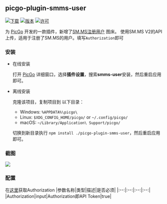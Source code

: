 ## picgo-plugin-smms-user

[![下载](https://img.shields.io/npm/dm/picgo-plugin-smms-user.svg?color=brightgreen)](https://npmcharts.com/compare/picgo-plugin-smms-user?minimal=true)
[![版本](https://img.shields.io/npm/v/picgo-plugin-smms-user.svg?color=brightgreen)](https://www.npmjs.com/package/picgo-plugin-smms-user)
[![许可](https://img.shields.io/badge/license-mit-brightgreen.svg)](https://github.com/chengww5217/picgo-plugin-smms-user/blob/master/License)


为 [PicGo](https://github.com/Molunerfinn/PicGo) 开发的一款插件，新增了[SM.MS注册用户](https://sm.ms/home/) 图床。
使用SM.MS V2的API上传，适用于注册了SM.MS的用户。填写`Authorization`即可

### 安装

- 在线安装

    打开 [PicGo](https://github.com/Molunerfinn/PicGo) 详细窗口，选择**插件设置**，搜索**smms-user**安装，然后重启应用即可。

- 离线安装

    克隆该项目，复制项目到 以下目录：
    - Windows: `%APPDATA%\picgo\`
    - Linux: `$XDG_CONFIG_HOME/picgo/` or `~/.config/picgo/`
    - macOS: `~/Library/Application\ Support/picgo/`

    切换到新目录执行 `npm install ./picgo-plugin-smms-user`，然后重启应用即可。

### 截图

![](https://i.loli.net/2019/09/29/LPmKlQ4zFX9JpNw.jpg)

### 配置
在[这里](https://sm.ms/home/apitoken)获取Authorization
|参数名称|类型|描述|是否必须|
|:--:|:--:|:--:|:--:|
|Authorization|input|Authorization即API Token|true|

